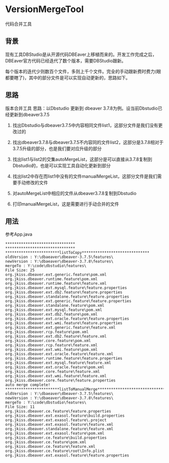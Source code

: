 # VersionMergeTool
代码合并工具

## 背景

现有工具DBStudio是从开源代码DBEaver上移植而来的。开发工作完成之后，DBEaver官方代码已经迭代了数个版本，需要DBStudio跟新。

每个版本的迭代少则数百个文件，多则上千个文件。完全的手动跟新费时费力(眼都要瞎了)，其中的部分文件是可以实现自动更新的，思路如下。

## 思路

版本合并工具 思路：以Dbstudio 更新到 dbeaver 3.7.8为例。设当前Dbstudio已经更新到dbeaver3.7.5

 1. 找出Dbstudio与dbeaver3.7.5中内容相同文件list1，这部分文件是我们没有更改过的 

 2. 找出dbeaver3.7.8与dbeaver3.7.5不内容同的文件list2，这部分是3.7.8相对于3.7.5升级的部分，也是我们要对应升级的部分

 3. 找出list1与list2的交集autoMergeList，这部分是可以直接从3.7.8复制到Dbstudio的，也是可以实现工具自动化更新到部分

 4. 找出list2中存在而list1中没有的文件manualMergeList，这部分文件是我们需要手动修改的文件

 5. 对autoMergeList中相应的文件从dbeaver3.7.8复制到Dbstudio

 5. 打印manualMergeList，这是需要进行手动合并的文件

## 用法

参考App.java

```
*******************************
*******************************
************************listToCopy******************************
oldVersion : Y:\dbaeaver\dbeaver-3.7.5\features\
newVersion : Y:\dbaeaver\dbeaver-3.7.8\features\
mergeTo : Y:\code\dbstudio\features\
File Size: 25
org.jkiss.dbeaver.ext.generic.feature\pom.xml
org.jkiss.dbeaver.runtime.feature\pom.xml
org.jkiss.dbeaver.runtime.feature\feature.xml
org.jkiss.dbeaver.ext.mysql.feature\feature.properties
org.jkiss.dbeaver.ext.db2.feature\feature.properties
org.jkiss.dbeaver.standalone.feature\feature.properties
org.jkiss.dbeaver.ext.generic.feature\feature.properties
org.jkiss.dbeaver.standalone.feature\pom.xml
org.jkiss.dbeaver.ext.mysql.feature\pom.xml
org.jkiss.dbeaver.ext.db2.feature\pom.xml
org.jkiss.dbeaver.ext.oracle.feature\feature.properties
org.jkiss.dbeaver.ext.wmi.feature\feature.properties
org.jkiss.dbeaver.ext.generic.feature\feature.xml
org.jkiss.dbeaver.rcp.feature\pom.xml
org.jkiss.dbeaver.ext.db2.feature\feature.xml
org.jkiss.dbeaver.core.feature\pom.xml
org.jkiss.dbeaver.rcp.feature\feature.xml
org.jkiss.dbeaver.ext.wmi.feature\pom.xml
org.jkiss.dbeaver.ext.oracle.feature\feature.xml
org.jkiss.dbeaver.runtime.feature\feature.properties
org.jkiss.dbeaver.ext.mysql.feature\feature.xml
org.jkiss.dbeaver.ext.oracle.feature\pom.xml
org.jkiss.dbeaver.core.feature\feature.xml
org.jkiss.dbeaver.ext.wmi.feature\feature.xml
org.jkiss.dbeaver.core.feature\feature.properties
auto merge complete!
************************listToManualMerge******************************
oldVersion : Y:\dbaeaver\dbeaver-3.7.5\features\
newVersion : Y:\dbaeaver\dbeaver-3.7.8\features\
mergeTo : Y:\code\dbstudio\features\
File Size: 11
org.jkiss.dbeaver.ce.feature\feature.properties
org.jkiss.dbeaver.ext.exasol.feature\build.properties
org.jkiss.dbeaver.ext.exasol.feature\.project
org.jkiss.dbeaver.ext.exasol.feature\feature.xml
org.jkiss.dbeaver.standalone.feature\feature.xml
org.jkiss.dbeaver.ext.exasol.feature\pom.xml
org.jkiss.dbeaver.ce.feature\build.properties
org.jkiss.dbeaver.ce.feature\pom.xml
org.jkiss.dbeaver.ce.feature\feature.xml
org.jkiss.dbeaver.ce.feature\root\Info.plist
org.jkiss.dbeaver.ext.exasol.feature\feature.properties
```


